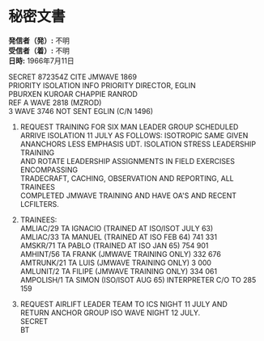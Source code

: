 # 秘密文書

**発信者（発）:** 不明  
**受信者（着）:** 不明  
**日時:** 1966年7月11日  

SECRET 872354Z CITE JMWAVE 1869  
PRIORITY ISOLATION INFO PRIORITY DIRECTOR, EGLIN  
PBURXEN KUROAR CHAPPIE RANROD  
REF A WAVE 2818 (MZROD)  
3 WAVE 3746 NOT SENT EGLIN (C/N 1496)  

1. REQUEST TRAINING FOR SIX MAN LEADER GROUP SCHEDULED  
ARRIVE ISOLATION 11 JULY AS FOLLOWS: ISOTROPIC SAME GIVEN  
ANANCHORS LESS EMPHASIS UDT. ISOLATION STRESS LEADERSHIP TRAINING  
AND ROTATE LEADERSHIP ASSIGNMENTS IN FIELD EXERCISES ENCOMPASSING  
TRADECRAFT, CACHING, OBSERVATION AND REPORTING, ALL TRAINEES  
COMPLETED JMWAVE TRAINING AND HAVE OA'S AND RECENT LCFILTERS.  

2. TRAINEES:  
AMLIAC/29 TA IGNACIO (TRAINED AT ISO/ISOT JULY 63)  
AMLIAC/33 TA MANUEL (TRAINED AT ISO FEB 64) 741 331  
AMSKR/71 TA PABLO (TRAINED AT ISO JAN 65) 754 901  
AMHINT/56 TA FRANK (JMWAVE TRAINING ONLY) 332 676  
AMTRUNK/21 TA LUIS (JMWAVE TRAINING ONLY) 3 000  
AMLUNIT/2 TA FILIPE (JMWAVE TRAINING ONLY) 334 061  
AMPOLISH/1 TA SIMON (ISO/ISOT AUG 65) INTERPRETER C/O TO 285 159  

3. REQUEST AIRLIFT LEADER TEAM TO ICS NIGHT 11 JULY AND  
RETURN ANCHOR GROUP ISO WAVE NIGHT 12 JULY.  
SECRET  
BT  